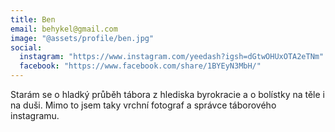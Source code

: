 ```yaml
---
title: Ben
email: behykel@gmail.com
image: "@assets/profile/ben.jpg"
social:
  instagram: "https://www.instagram.com/yeedash?igsh=dGtwOHUxOTA2eTNm"
  facebook: "https://www.facebook.com/share/1BYEyN3MbH/"
---
```


Starám se o hladký průběh tábora z hlediska byrokracie a o bolístky na těle i na duši. Mimo to jsem taky vrchní fotograf a správce táborového instagramu.
